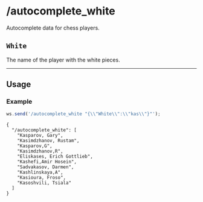 # /autocomplete_white

Autocomplete data for chess players.

## `White`

The name of the player with the white pieces.

---

## Usage

### Example

```js
ws.send('/autocomplete_white "{\\"White\\":\\"kas\\"}"');
```

```text
{
  "/autocomplete_white": [
    "Kasparov, Gary",
    "Kasimdzhanov, Rustam",
    "Kasparov,G",
    "Kasimdzhanov,R",
    "Eliskases, Erich Gottlieb",
    "Kashefi,Amir Hosein",
    "Sadvakasov, Darmen",
    "Kashlinskaya,A",
    "Kasioura, Froso",
    "Kasoshvili, Tsiala"
  ]
}
```
